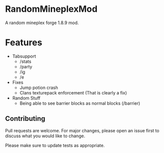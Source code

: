# RandomMineplexMod

A random mineplex forge 1.8.9 mod.

# Features
- Tabsupport
    - /stats
    - /party
    - /ig
    - /e
- Fixes
    - Jump potion crash
    - Clans texturepack enforcement (That is clearly a fix)
- Random Stuff
    - Being able to see barrier blocks as normal blocks (/barrier)

## Contributing
Pull requests are welcome. For major changes, please open an issue first to discuss what you would like to change.

Please make sure to update tests as appropriate.
